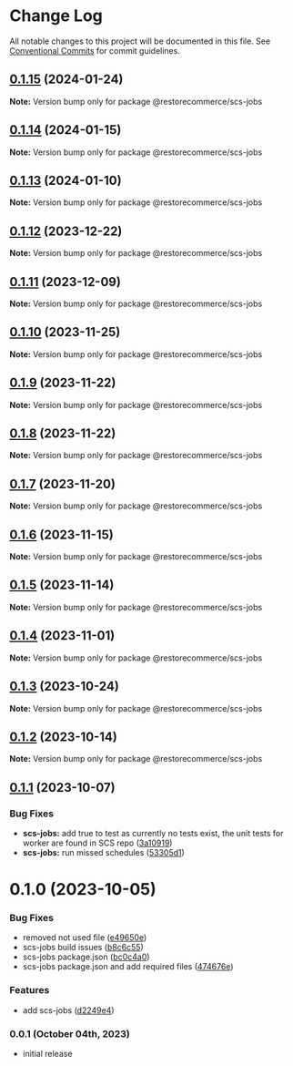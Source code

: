 # Change Log

All notable changes to this project will be documented in this file.
See [Conventional Commits](https://conventionalcommits.org) for commit guidelines.

## [0.1.15](https://github.com/restorecommerce/libs/compare/@restorecommerce/scs-jobs@0.1.14...@restorecommerce/scs-jobs@0.1.15) (2024-01-24)

**Note:** Version bump only for package @restorecommerce/scs-jobs





## [0.1.14](https://github.com/restorecommerce/libs/compare/@restorecommerce/scs-jobs@0.1.13...@restorecommerce/scs-jobs@0.1.14) (2024-01-15)

**Note:** Version bump only for package @restorecommerce/scs-jobs





## [0.1.13](https://github.com/restorecommerce/libs/compare/@restorecommerce/scs-jobs@0.1.11...@restorecommerce/scs-jobs@0.1.13) (2024-01-10)

**Note:** Version bump only for package @restorecommerce/scs-jobs





## [0.1.12](https://github.com/restorecommerce/libs/compare/@restorecommerce/scs-jobs@0.1.11...@restorecommerce/scs-jobs@0.1.12) (2023-12-22)

**Note:** Version bump only for package @restorecommerce/scs-jobs





## [0.1.11](https://github.com/restorecommerce/libs/compare/@restorecommerce/scs-jobs@0.1.10...@restorecommerce/scs-jobs@0.1.11) (2023-12-09)

**Note:** Version bump only for package @restorecommerce/scs-jobs





## [0.1.10](https://github.com/restorecommerce/libs/compare/@restorecommerce/scs-jobs@0.1.9...@restorecommerce/scs-jobs@0.1.10) (2023-11-25)

**Note:** Version bump only for package @restorecommerce/scs-jobs





## [0.1.9](https://github.com/restorecommerce/libs/compare/@restorecommerce/scs-jobs@0.1.8...@restorecommerce/scs-jobs@0.1.9) (2023-11-22)

**Note:** Version bump only for package @restorecommerce/scs-jobs





## [0.1.8](https://github.com/restorecommerce/libs/compare/@restorecommerce/scs-jobs@0.1.7...@restorecommerce/scs-jobs@0.1.8) (2023-11-22)

**Note:** Version bump only for package @restorecommerce/scs-jobs





## [0.1.7](https://github.com/restorecommerce/libs/compare/@restorecommerce/scs-jobs@0.1.6...@restorecommerce/scs-jobs@0.1.7) (2023-11-20)

**Note:** Version bump only for package @restorecommerce/scs-jobs





## [0.1.6](https://github.com/restorecommerce/libs/compare/@restorecommerce/scs-jobs@0.1.5...@restorecommerce/scs-jobs@0.1.6) (2023-11-15)

**Note:** Version bump only for package @restorecommerce/scs-jobs





## [0.1.5](https://github.com/restorecommerce/libs/compare/@restorecommerce/scs-jobs@0.1.4...@restorecommerce/scs-jobs@0.1.5) (2023-11-14)

**Note:** Version bump only for package @restorecommerce/scs-jobs





## [0.1.4](https://github.com/restorecommerce/libs/compare/@restorecommerce/scs-jobs@0.1.3...@restorecommerce/scs-jobs@0.1.4) (2023-11-01)

**Note:** Version bump only for package @restorecommerce/scs-jobs





## [0.1.3](https://github.com/restorecommerce/libs/compare/@restorecommerce/scs-jobs@0.1.2...@restorecommerce/scs-jobs@0.1.3) (2023-10-24)

**Note:** Version bump only for package @restorecommerce/scs-jobs





## [0.1.2](https://github.com/restorecommerce/libs/compare/@restorecommerce/scs-jobs@0.1.1...@restorecommerce/scs-jobs@0.1.2) (2023-10-14)

**Note:** Version bump only for package @restorecommerce/scs-jobs





## [0.1.1](https://github.com/restorecommerce/libs/compare/@restorecommerce/scs-jobs@0.1.0...@restorecommerce/scs-jobs@0.1.1) (2023-10-07)


### Bug Fixes

* **scs-jobs:** add true to test as currently no tests exist, the unit tests for worker are found in SCS repo ([3a10919](https://github.com/restorecommerce/libs/commit/3a109197d948e1c53630d8044e5b9ef6e8f739aa))
* **scs-jobs:** run missed schedules ([53305d1](https://github.com/restorecommerce/libs/commit/53305d1c335494d841543c4f07665df0f878e545))





# 0.1.0 (2023-10-05)


### Bug Fixes

* removed not used file ([e49650e](https://github.com/restorecommerce/libs/commit/e49650e72456e8a297df5152b506b3ed71174d6f))
* scs-jobs build issues ([b8c6c55](https://github.com/restorecommerce/libs/commit/b8c6c55318cd31debb01dab507a3cea1723a3f51))
* scs-jobs package.json ([bc0c4a0](https://github.com/restorecommerce/libs/commit/bc0c4a05649419ef52ebd038153fada9bb0c0b18))
* scs-jobs package.json and add required files ([474676e](https://github.com/restorecommerce/libs/commit/474676e163ba222bfc6ee3331398a749a1fc0308))


### Features

* add scs-jobs ([d2249e4](https://github.com/restorecommerce/libs/commit/d2249e496ac97faafaec260168976a2972dc2a43))





### 0.0.1 (October 04th, 2023)

- initial release
